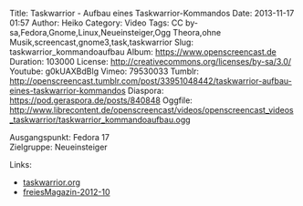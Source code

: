 Title: Taskwarrior - Aufbau eines Taskwarrior-Kommandos
Date: 2013-11-17 01:57
Author: Heiko
Category: Video
Tags: CC by-sa,Fedora,Gnome,Linux,Neueinsteiger,Ogg Theora,ohne Musik,screencast,gnome3,task,taskwarrior
Slug: taskwarrior_kommandoaufbau
Album: https://www.openscreencast.de
Duration: 103000
License: http://creativecommons.org/licenses/by-sa/3.0/
Youtube: g0kUAXBdBlg
Vimeo: 79530033
Tumblr: http://openscreencast.tumblr.com/post/33951048442/taskwarrior-aufbau-eines-taskwarrior-kommandos
Diaspora: https://pod.geraspora.de/posts/840848
Oggfile: http://www.librecontent.de/openscreencast/videos/openscreencast_videos_taskwarrior/taskwarrior_kommandoaufbau.ogg

Ausgangspunkt: Fedora 17  
Zielgruppe: Neueinsteiger  

Links:

  * [taskwarrior.org](http://taskwarrior.org/ "Link zu taskwarrior" )
  * [freiesMagazin-2012-10](http://www.freiesmagazin.de/freiesMagazin-2012-10 "Link zu freiesmagazin.de" )

